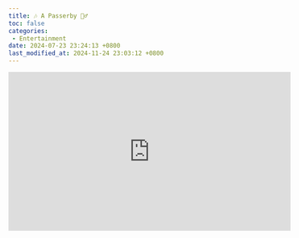 ```yaml
---
title: 🎶 A Passerby 🚶‍♂️
toc: false
categories:
 - Entertainment
date: 2024-07-23 23:24:13 +0800
last_modified_at: 2024-11-24 23:03:12 +0800
---
```


<iframe class="iframe--video" width="560" height="315" src="https://www.youtube.com/embed/L-n4JsohYsw?si=xWpSYGHTJrdfjehi" title="YouTube video player" frameborder="0" allow="accelerometer; autoplay; clipboard-write; encrypted-media; gyroscope; picture-in-picture; web-share" referrerpolicy="strict-origin-when-cross-origin" allowfullscreen></iframe>

